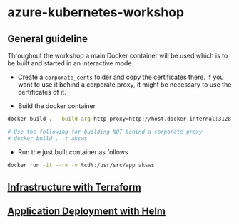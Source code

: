 # azure-kubernetes-workshop

## General guideline

Throughout the workshop a main Docker container will be used which is to be built and started in an interactive mode.

* Create a `corporate_certs` folder and copy the certificates there. If you want to use it behind a corporate proxy, it might be necessary to use the certificates of it.

* Build the docker container
```bash
docker build . --build-arg http_proxy=http://host.docker.internal:3128 --build-arg https_proxy=http://host.docker.internal:3128 -t aksws

# Use the following for building NOT behind a corporate proxy
# docker build . -t aksws
```

* Run the just built container as follows
```bash
docker run -it --rm -v %cd%:/usr/src/app aksws 
```

## [Infrastructure with Terraform](terraform/README.md)

## [Application Deployment with Helm](helm/README.md)